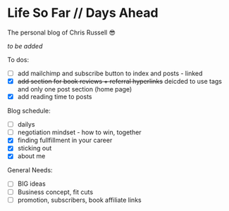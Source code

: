 # Life So Far // Days Ahead
The personal blog of Chris Russell 😎

*to be added*

To dos:
- [ ] add mailchimp and subscribe button to index and posts - linked
- [X] ~~add section for book reviews + referral hyperlinks~~ deicded to use tags and only one post section (home page)
- [X] add reading time to posts

Blog schedule:
- [ ] dailys
- [ ] negotiation mindset - how to win, together
- [X] finding fullfillment in your career
- [X] sticking out
- [X] about me

General Needs:
- [ ] BIG ideas
- [ ] Business concept, fit cuts
- [ ] promotion, subscribers, book affiliate links
